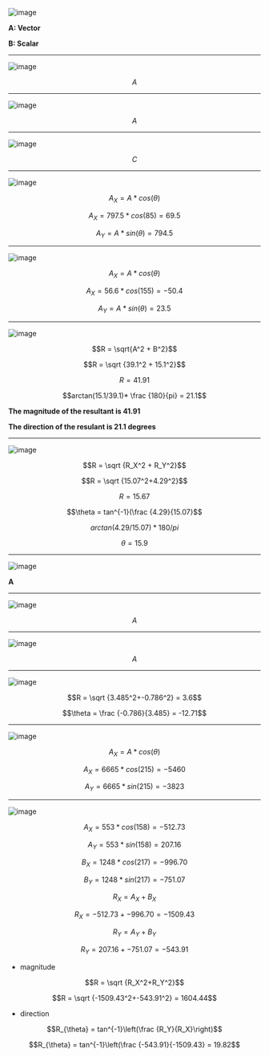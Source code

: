![image](https://github.com/user-attachments/assets/25f734e8-1ad6-44d4-86b5-0415c64de044)

**A: Vector**

**B: Scalar**

***

![image](https://github.com/user-attachments/assets/2638cd89-cca4-4615-a64b-e3d4c83812dd)

$$A$$

***

![image](https://github.com/user-attachments/assets/23fd5098-731a-4d36-97c1-c36fa3b72312)

$$A$$

***

![image](https://github.com/user-attachments/assets/09fbdd59-e4cf-4e01-a4ce-539c70ab065c)

$$C$$

***

![image](https://github.com/user-attachments/assets/cb1f9308-92a0-4fee-af65-1dc115c66737)

$$A_X = A * cos(\theta)$$

$$A_X = 797.5 * cos(85) = 69.5$$

$$A_Y = A * sin(\theta) = 794.5$$

***

![image](https://github.com/user-attachments/assets/5ea4ff23-07b1-48ec-9c5d-237b1d8fa709)

$$A_X = A * cos(\theta)$$

$$A_X = 56.6 * cos(155) = -50.4$$

$$A_Y = A * sin(\theta) = 23.5$$

***

![image](https://github.com/user-attachments/assets/63286fe0-c0c0-467f-9c68-22ba014852f7)

$$R = \sqrt{A^2 + B^2}$$

$$R = \sqrt {39.1^2 + 15.1^2}$$

$$R = 41.91$$

$$arctan(15.1/39.1)* \frac {180}{pi} = 21.1$$

**The magnitude of the resultant is 41.91**

**The direction of the resulant is 21.1 degrees**

***

![image](https://github.com/user-attachments/assets/95e4053f-2d89-4607-9e4b-92c1bba16ca6)


$$R = \sqrt {R_X^2 + R_Y^2}$$

$$R = \sqrt {15.07^2+4.29^2}$$

$$R = 15.67$$

$$\theta = tan^{-1}(\frac {4.29}{15.07}$$

$$arctan(4.29/15.07)*180/pi$$

$$\theta = 15.9$$

***

![image](https://github.com/user-attachments/assets/642aa769-2482-44bb-9759-72d690d27bab)


**A**

***

![image](https://github.com/user-attachments/assets/592e69ae-c657-41bd-a307-cca4575d79e0)

$$A$$

***

![image](https://github.com/user-attachments/assets/2824a8c9-a505-4e57-bb59-8a5a6b3b308c)

$$A$$

***

![image](https://github.com/user-attachments/assets/a7154af5-0d2a-4393-9cdb-d13a9c27df27)

$$R = \sqrt {3.485^2+-0.786^2} = 3.6$$

$$\theta = \frac {-0.786}{3.485} = -12.71$$

***

![image](https://github.com/user-attachments/assets/e6f83582-d198-4f35-bfab-6891eea8f73a)


$$A_X = A * cos(\theta)$$

$$A_X = 6665 * cos(215) = -5460$$

$$A_Y = 6665 * sin(215) = -3823$$

***

![image](https://github.com/user-attachments/assets/e82eadb0-5199-4dff-8340-7a87624e3db1)

$$A_X = 553 * cos(158) = -512.73$$

$$A_Y =  553 * sin(158) = 207.16$$

$$B_X = 1248 * cos(217) = -996.70$$

$$B_Y = 1248 * sin(217) = -751.07$$

$$R_X = A_X + B_X$$

$$R_X = -512.73 + -996.70 = -1509.43$$

$$R_Y = A_Y + B_Y$$

$$R_Y = 207.16 + -751.07 = -543.91$$

* magnitude

$$R = \sqrt {R_X^2+R_Y^2}$$

$$R = \sqrt {-1509.43^2+-543.91^2} = 1604.44$$

* direction

$$R_{\theta} = tan^{-1}\left(\frac {R_Y}{R_X}\right)$$

$$R_{\theta} = tan^{-1}\left(\frac {-543.91}{-1509.43} = 19.82$$

